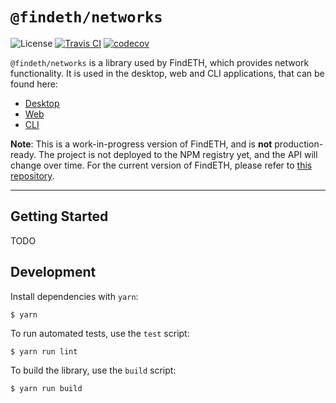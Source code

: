 # `@findeth/networks`

![License](https://img.shields.io/github/license/FindETH/networks) [![Travis CI](https://travis-ci.com/FindETH/networks.svg?branch=master)](https://travis-ci.com/FindETH/networks) [![codecov](https://codecov.io/gh/FindETH/networks/branch/master/graph/badge.svg)](https://codecov.io/gh/FindETH/networks)


`@findeth/networks` is a library used by FindETH, which provides network functionality. It is used in the desktop, web and CLI applications, that can be found here:

- [Desktop](https://github.com/FindETH/desktop)
- [Web](https://github.com/FindETH/web)
- [CLI](https://github.com/FindETH/cli)

**Note**: This is a work-in-progress version of FindETH, and is **not** production-ready. The project is not deployed to the NPM registry yet, and the API will change over time. For the current version of FindETH, please refer to [this repository](https://github.com/Mrtenz/FindETH/tree/master).

---

## Getting Started

TODO

## Development

Install dependencies with `yarn`:

```
$ yarn
```

To run automated tests, use the `test` script:

```
$ yarn run lint
```


To build the library, use the `build` script:

```
$ yarn run build
```
